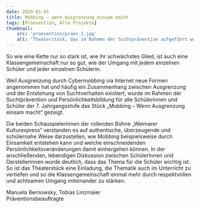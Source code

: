 ```yaml
---
date: 2020-01-01
title: Mobbing – wenn Ausgrenzung einsam macht
tags: [Praevention, Alle Projekte]
thumbnail: 
    src: 'praevention/praev_1.jpg'
    alt: 'Theaterstück, das im Rahmen der Suchtprävention aufgeführt wurde.'
---
```

So wie eine Kette nur so stark ist, wie ihr schwächstes Glied, ist auch eine Klassengemeinschaft nur so gut, wie der Umgang mit jedem einzelnen Schüler und jeder einzelnen Schülerin.

Weil Ausgrenzung durch Cybermobbing via Internet neue Formen angenommen hat und häufig ein Zusammenhang zwischen Ausgrenzung und der Entstehung von Suchtverhalten existiert, wurde im Rahmen der Suchtprävention und Persönlichkeitsbildung für alle Schülerinnen und Schüler der 7. Jahrgangsstufe das Stück „Mobbing – Wenn Ausgrenzung einsam macht“ gezeigt. 

Die beiden Schauspielerinnen der rollenden Bühne „Weimarer Kulturexpress“ verstanden es auf authentische, überzeugende und schülernahe Weise darzustellen, wie Mobbing beispielsweise durch Einsamkeit entstehen kann und welche einschneidenden Persönlichkeitsveränderungen damit einhergehen können. In der anschließenden, lebendigen Diskussion zwischen SchülerInnen und Darstellerinnen wurde deutlich, dass das Thema für die Schüler wichtig ist. So ist das Theaterstück eine Einladung, die Thematik auch im Unterricht zu vertiefen und so die Klassengemeinschaft einmal mehr durch respektvollen und achtsamen Umgang miteinander zu stärken.

Manuela Bernowsky, Tobias Linzmaier <br>
Präventionsbeauftragte